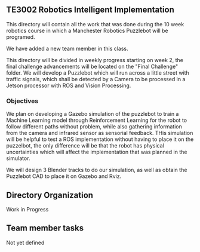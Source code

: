 ## TE3002 Robotics Intelligent Implementation


This directory will contain all the work that was done during the 10 week robotics course in which a Manchester Robotics Puzzlebot will be programed.

We have added a new team member in this class.

This directory will be divided in weekly progress starting on week 2, the final challenge advancements will be located on the "Final Challenge" folder.
We will develop a Puzzlebot which will run across a little street with traffic signals, which shall be detected by a Camera to be processed in a Jetson processor with ROS and Vision Processing.

### Objectives
We plan on developing a Gazebo simulation of the puzzlebot to train a Machine Learning model through Reinforcement Learning for the robot to follow different paths without problem, while also gathering information from the camera and infrared sensor as sensorial feedback. THis simulation will be helpful to test a ROS implementation without having to place it on the puzzelbot, the only difference will be that the robot has physical uncertainties which will affect the implementation that was planned in the simulator.

We will design 3 Blender tracks to do our simulation, as well as obtain the Puzzlebot CAD to place it on Gazebo and Rviz.

## Directory Organization
Work in Progress

## Team member tasks
Not yet defined
